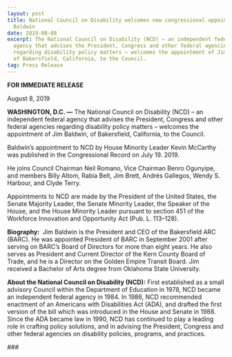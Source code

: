 ```yaml
---
layout: post
title: National Council on Disability welcomes new congressional appointee, Jim
  Baldwin
date: 2019-08-08
excerpt: The National Council on Disability (NCD) – an independent federal
  agency that advises the President, Congress and other federal agencies
  regarding disability policy matters – welcomes the appointment of Jim Baldwin,
  of Bakersfield, California, to the Council.
tag: Press Release
---
```

**FOR IMMEDIATE RELEASE**                                                                   

August 8, 2019

**WASHINGTON, D.C. —** The National Council on Disability (NCD) – an independent federal agency that advises the President, Congress and other federal agencies regarding disability policy matters – welcomes the appointment of Jim Baldwin, of Bakersfield, California, to the Council.

Baldwin’s appointment to NCD by House Minority Leader Kevin McCarthy was published in the Congressional Record on July 19. 2019.

He joins Council Chairman Neil Romano, Vice Chairman Benro Ogunyipe, and members Billy Altom, Rabia Belt, Jim Brett, Andrés Gallegos, Wendy S. Harbour, and Clyde Terry.

Appointments to NCD are made by the President of the United States, the Senate Majority Leader, the Senate Minority Leader, the Speaker of the House, and the House Minority Leader pursuant to section 451 of the Workforce Innovation and Opportunity Act (Pub. L. 113–128).

**Biography:**  Jim Baldwin is the President and CEO of the Bakersfield ARC (BARC). He was appointed President of BARC in September 2001 after serving on BARC’s Board of Directors for more than eight years. He also serves as President and Current Director of the Kern County Board of Trade, and he is a Director on the Golden Empire Transit Board. Jim received a Bachelor of Arts degree from Oklahoma State University.

**About the National Council on Disability (NCD):** First established as a small advisory Council within the Department of Education in 1978, NCD became an independent federal agency in 1984. In 1986, NCD recommended enactment of an Americans with Disabilities Act (ADA), and drafted the first version of the bill which was introduced in the House and Senate in 1988. Since the ADA became law in 1990, NCD has continued to play a leading role in crafting policy solutions, and in advising the President, Congress and other federal agencies on disability policies, programs, and practices.

\###